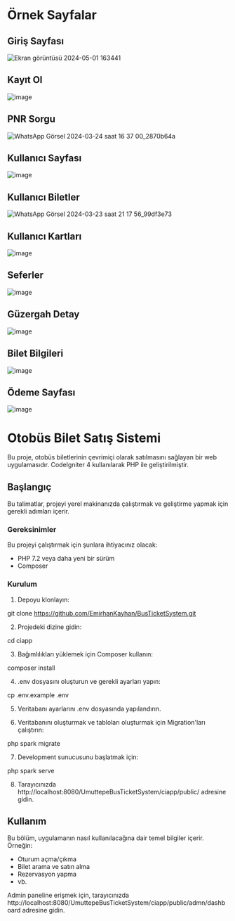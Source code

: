 # Örnek Sayfalar
## Giriş Sayfası
![Ekran görüntüsü 2024-05-01 163441](https://github.com/ArtunKARA/UmuttepeBusTicketSystem/assets/76822513/7560e1e0-df3f-4e81-ab1c-f510931f3b5b)
## Kayıt Ol
![image](https://github.com/ArtunKARA/UmuttepeBusTicketSystem/assets/76822513/494516a0-55f7-4cd9-996f-d25fcc644d96)
## PNR Sorgu
![WhatsApp Görsel 2024-03-24 saat 16 37 00_2870b64a](https://github.com/ArtunKARA/UmuttepeBusTicketSystem/assets/76822513/6dfec659-25ca-4f39-b21e-730e4af16bb3)
## Kullanıcı Sayfası
![image](https://github.com/ArtunKARA/UmuttepeBusTicketSystem/assets/76822513/7284af56-822d-4e43-aec9-acdd569153c9)
## Kullanıcı Biletler
![WhatsApp Görsel 2024-03-23 saat 21 17 56_99df3e73](https://github.com/ArtunKARA/UmuttepeBusTicketSystem/assets/76822513/6e389860-3f19-4649-81a7-62144a9273d6)
## Kullanıcı Kartları
![image](https://github.com/ArtunKARA/UmuttepeBusTicketSystem/assets/76822513/ffa06036-d957-4be8-a59c-f2aa01afe4d1)
## Seferler
![image](https://github.com/ArtunKARA/UmuttepeBusTicketSystem/assets/76822513/2f33780c-f477-4586-808e-f70c251f80f6)
## Güzergah Detay
![image](https://github.com/ArtunKARA/UmuttepeBusTicketSystem/assets/76822513/1bbb01d7-a3ee-4f31-8e1d-ac51a1b6f366)
## Bilet Bilgileri
![image](https://github.com/ArtunKARA/UmuttepeBusTicketSystem/assets/76822513/c29cecc7-e289-4d79-815b-7ca7ba1ab752)
## Ödeme Sayfası
![image](https://github.com/ArtunKARA/UmuttepeBusTicketSystem/assets/76822513/2f4d32b0-9f05-44a4-9cda-be11e2d67a90)


# Otobüs Bilet Satış Sistemi

Bu proje, otobüs biletlerinin çevrimiçi olarak satılmasını sağlayan bir web uygulamasıdır. CodeIgniter 4 kullanılarak PHP ile geliştirilmiştir.

## Başlangıç

Bu talimatlar, projeyi yerel makinanızda çalıştırmak ve geliştirme yapmak için gerekli adımları içerir.

### Gereksinimler

Bu projeyi çalıştırmak için şunlara ihtiyacınız olacak:

- PHP 7.2 veya daha yeni bir sürüm
- Composer

### Kurulum

1. Depoyu klonlayın:

git clone https://github.com/EmirhanKayhan/BusTicketSystem.git

2. Projedeki dizine gidin:

cd ciapp

3. Bağımlılıkları yüklemek için Composer kullanın:

composer install

4. .env dosyasını oluşturun ve gerekli ayarları yapın:

cp .env.example .env

5. Veritabanı ayarlarını .env dosyasında yapılandırın.

6. Veritabanını oluşturmak ve tabloları oluşturmak için Migration'ları çalıştırın:

php spark migrate

7. Development sunucusunu başlatmak için:

php spark serve

8. Tarayıcınızda http://localhost:8080/UmuttepeBusTicketSystem/ciapp/public/ adresine gidin.

## Kullanım

Bu bölüm, uygulamanın nasıl kullanılacağına dair temel bilgiler içerir. Örneğin:

- Oturum açma/çıkma
- Bilet arama ve satın alma
- Rezervasyon yapma
- vb.

Admin paneline erişmek için, tarayıcınızda http://localhost:8080/UmuttepeBusTicketSystem/ciapp/public/admn/dashboard adresine gidin.

